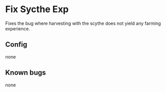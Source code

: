 # Fix Sycthe Exp
Fixes the bug where harvesting with the scythe does not yield any farming experience.

## Config
none

## Known bugs
none

